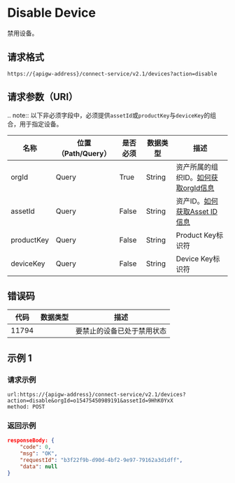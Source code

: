 # Disable Device

禁用设备。

## 请求格式

```
https://{apigw-address}/connect-service/v2.1/devices?action=disable
```

## 请求参数（URI）

.. note:: 以下非必须字段中，必须提供`assetId`或`productKey`与`deviceKey`的组合，用于指定设备。

| 名称          | 位置（Path/Query） | 是否必须 | 数据类型 | 描述      |
|---------------|------------------|----------|-----------|--------------|
| orgId         | Query            | True     | String    | 资产所属的组织ID。[如何获取orgId信息](/docs/api/zh_CN/latest/api_faqs#id-orgid-orgid)                |
| assetId  | Query          | False      | String        | 资产ID。[如何获取Asset ID信息](/docs/api/zh_CN/latest/api_faqs.html#asset-id-assetid-assetid) |
| productKey | Query         | False      | String         | Product Key标识符      |
| deviceKey | Query         | False     | String          | Device Key标识符          |
    


## 错误码

| 代码| 数据类型 | 描述         |
|-------------|-----------------------------------|-----------------------------|
| 11794 |                | 要禁止的设备已处于禁用状态                |


## 示例 1

### 请求示例

```
url:https://{apigw-address}/connect-service/v2.1/devices?action=disable&orgId=o15475450989191&assetId=9HhK0YxX
method: POST
```

### 返回示例

```json
responseBody: {
	"code": 0,
	"msg": "OK",
	"requestId": "b3f22f9b-d90d-4bf2-9e97-79162a3d1dff",
	"data": null
}
```


